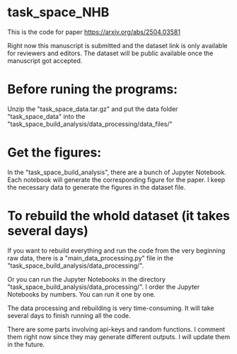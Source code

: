 # task_space_NHB

This is the code for paper https://arxiv.org/abs/2504.03581

Right now this manuscript is submitted and the dataset link is only available for reviewers and editors. The dataset will be public available once the manuscript got accepted.

# Before runing the programs:

Unzip the "task_space_data.tar.gz" and put the data folder "task_space_data" into the "task_space_build_analysis/data_processing/data_files/"

# Get the figures:

In the "task_space_build_analysis", there are a bunch of Jupyter Notebook. Each notebook will generate the corresponding figure for the paper. I keep the necessary data to generate the figures in the dataset file.

# To rebuild the whold dataset (it takes several days)

If you want to rebuild everything and run the code from the very beginning raw data, there is a "main_data_processing.py" file in the "task_space_build_analysis/data_processing/". 

Or you can run the Jupyter Notebooks in the directory "task_space_build_analysis/data_processing/". I order the Jupyter Notebooks by numbers. You can run it one by one. 

The data processing and rebuilding is very time-consuming. It will take several days to finish running all the code.

There are some parts involving api-keys and random functions. I comment them right now since they may generate different outputs. I will update them in the future.
